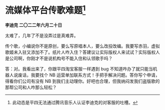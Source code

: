 # 流媒体平台传歌难题[^1]
**李迪克	二〇二二年六月二十日**

太难了，几年了不是没弄过是真难弄。

传个歌，小编说你不是原创，要么写原唱本人，要么改投改编。我要写赤羽，虚拟歌姬未入驻又添加不了。纸片人咋入住？答建议让实际版权人来试试？实际版权人是公司啊，你刚才不是说机构号不能入住和认领歌手吗？

答：对。我看出来了，你跟平四淘宝客服一样遇到 bug 不知道咋办了就只能当机器人说废话，我要找个 NB 运营单加联系方式！手把手解决问题。答你写个申请，得看你们公司有没有 NB 到我们主动理你。好吧也合理，但我纳闷发我们盗版歌的那帮公司和人咋那么轻松？

[^1]: 此动态是平四无法通过腾讯音乐人认证李迪克的对客服的吐槽。
